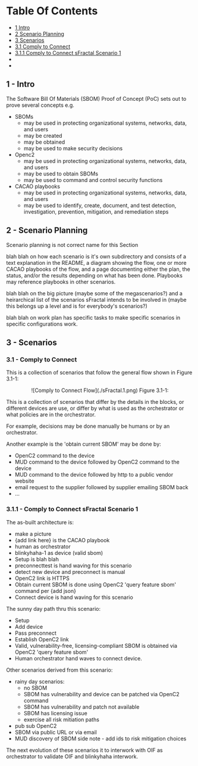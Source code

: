 # Table Of Contents
- [1 Intro](#1---intro)
- [2 Scenario Planning](#2---scenario-planning)
- [3 Scenarios](#3---scenarios)
- [3.1 Comply to Connect](#31---comply-to-connect)
- [3.1.1 Comply to Connect sFractal Scenario 1](#311---comply-to-connect-sfractal-scenario-1)
- []()
- []()


## 1 - Intro
The Software Bill Of Materials (SBOM) Proof of Concept (PoC)
sets out to prove several concepts e.g.
- SBOMs
   - may be used in protecting organizational systems, networks, data, and users
   - may be created
   - may be obtained
   - may be used to make security decisions
- Openc2
   - may be used in protecting organizational systems, networks, data, and users
   - may be used to obtain SBOMs
   - may be used to command and control security functions
- CACAO playbooks
   - may be used in protecting organizational systems, networks, data, and users
   - may be used to identify, create, document, and test detection, investigation, prevention, mitigation, and remediation steps

## 2 - Scenario Planning
Scenario planning is not correct name for this Section

blah blah on how each scenario is it's own subdirectory and
consists of a text explanation in the README,
a diagram showing the flow,
one or more CACAO playbooks of the flow,
and a page documenting either the plan, the status, and/or the results
depending on what has been done.
Playbooks may reference playbooks in other scenarios.

blah blah on the big picture (maybe some of the megascenarios?) and
a heirarchical list of the scenarios sFractal intends to be involved in
(maybe this belongs up a level and is for everybody's scenarios?)

blah blah on work plan has specific tasks to make specific scenarios in specific configurations work.


## 3 - Scenarios

### 3.1 - Comply to Connect
This is a collection of scenarios that follow the general flow shown in
Figure 3.1-1:
<p align="center">
![Comply to Connect Flow](./sFractal.1.png)
Figure 3.1-1:
</p>

This is a collection of scenarios that differ by the details
in the blocks, or different devices are use, or differ by what is used as the orchestrator or what policies are in the orchestrator.

For example, decisions may be done manually be humans
or by an orchestrator.

Another example is the 'obtain current SBOM' may be done by:
- OpenC2 command to the device
- MUD command to the device followed by OpenC2 command to the device
- MUD command to the device followed by http to a public vendor website
- email request to the supplier followed by supplier emailing SBOM back
- ...

### 3.1.1 - Comply to Connect sFractal Scenario 1

The as-built architecture is:
- make a picture
- {add link here} is the CACAO playbook
- human as orchestrator
- blinkyhaha-1 as device (valid sbom)
- Setup is blah blah
- preconnecttest is hand waving for this scenario
- detect new device and preconnect is manual
- OpenC2 link is HTTPS
- Obtain current SBOM is done using OpenC2 'query feature sbom' command per {add json}
- Connect device is hand waving for this scenario

The sunny day path thru this scenario:
- Setup
- Add device
- Pass preconnect
- Establish OpenC2 link
- Valid, vulnerability-free, licensing-compliant SBOM is obtained via OpenC2 'query feature sbom'
- Human orchestrator hand waves to connect device.

Other scenarios derived from this scenario:
- rainy day scenarios:
   - no SBOM
   - SBOM has vulnerability and device can be patched via OpenC2 command
   - SBOM has vulnerability and patch not available
   - SBOM has licensing issue
   - exercise all risk mitiation paths
- pub sub OpenC2
- SBOM via public URL or via email
- MUD discovery of SBOM
side note - add ids to risk mitigation choices

The next evolution of these scenarios it to interwork with OIF
as orchestrator to validate OIF and blinkyhaha interwork.
